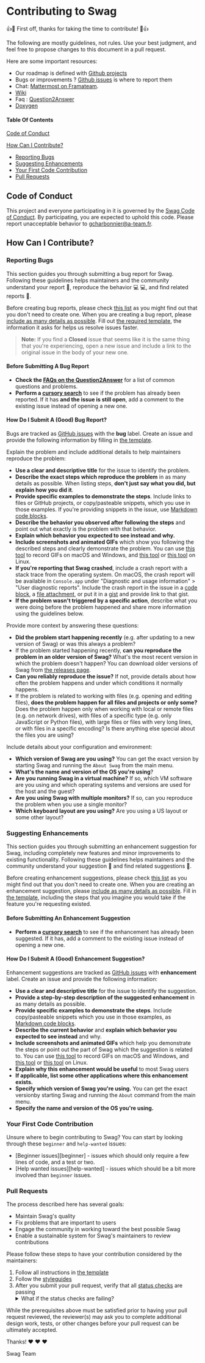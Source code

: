 # Contributing to Swag

:+1::tada: First off, thanks for taking the time to contribute! :tada::+1:

The following are mostly guidelines, not rules. 
Use your best judgment, and feel free to propose changes to this document in a pull request.

Here are some important resources:

  * Our roadmap is defined with [Github projects](https://github.com/a-team-fr/swag/projects)
  * Bugs or improvements ? [Github issues](https://github.com/a-team-fr/swag/issues) is where to report them
  * Chat: [Mattermost on Framateam](https://framateam.org/signup_user_complete/?id=qi4a83iynjrwu8b7r91sa631cr).
  * [Wiki](https://github.com/a-team-fr/swag/wiki)
  * Faq : [Question2Answer](https://faq.swagsoftware.net)
  * [Doxygen](https://github.com/a-team-fr/swag/wiki)
  


#### Table Of Contents
[Code of Conduct](#code-of-conduct)

[How Can I Contribute?](#how-can-i-contribute)
  * [Reporting Bugs](#reporting-bugs)
  * [Suggesting Enhancements](#suggesting-enhancements)
  * [Your First Code Contribution](#your-first-code-contribution)
  * [Pull Requests](#pull-requests)
  
## Code of Conduct
This project and everyone participating in it is governed by the [Swag Code of Conduct](CODE_OF_CONDUCT.md). 
By participating, you are expected to uphold this code. 
Please report unacceptable behavior to [gcharbonnier@a-team.fr](mailto:gcharbonnier@a-team.fr).

## How Can I Contribute?

### Reporting Bugs

This section guides you through submitting a bug report for Swag. Following these guidelines helps maintainers and the community understand your report :pencil:, reproduce the behavior :computer: :computer:, and find related reports :mag_right:.

Before creating bug reports, please check [this list](#before-submitting-a-bug-report) as you might find out that you don't need to create one. When you are creating a bug report, please [include as many details as possible](#how-do-i-submit-a-good-bug-report). Fill out [the required template](https://github.com/a-team-fr/swag/blob/master/.github/ISSUE_TEMPLATE/bug_report.md), the information it asks for helps us resolve issues faster.

> **Note:** If you find a **Closed** issue that seems like it is the same thing that you're experiencing, open a new issue and include a link to the original issue in the body of your new one.

#### Before Submitting A Bug Report
* **Check the [FAQs on the Question2Answer](https://faq.swagsoftware.net)** for a list of common questions and problems.
* **Perform a [cursory search](https://github.com/a-team-fr/swag/issues)** to see if the problem has already been reported. If it has **and the issue is still open**, add a comment to the existing issue instead of opening a new one.

#### How Do I Submit A (Good) Bug Report?

Bugs are tracked as [GitHub issues](https://github.com/a-team-fr/swag/issues) with the **bug** label. Create an issue and provide the following information by filling in [the template](https://github.com/a-team-fr/swag/blob/master/.github/ISSUE_TEMPLATE/bug_report.md).

Explain the problem and include additional details to help maintainers reproduce the problem:

* **Use a clear and descriptive title** for the issue to identify the problem.
* **Describe the exact steps which reproduce the problem** in as many details as possible. When listing steps, **don't just say what you did, but explain how you did it**. 
* **Provide specific examples to demonstrate the steps**. Include links to files or GitHub projects, or copy/pasteable snippets, which you use in those examples. If you're providing snippets in the issue, use [Markdown code blocks](https://help.github.com/articles/markdown-basics/#multiple-lines).
* **Describe the behavior you observed after following the steps** and point out what exactly is the problem with that behavior.
* **Explain which behavior you expected to see instead and why.**
* **Include screenshots and animated GIFs** which show you following the described steps and clearly demonstrate the problem. You can use [this tool](https://www.cockos.com/licecap/) to record GIFs on macOS and Windows, and [this tool](https://github.com/colinkeenan/silentcast) or [this tool](https://github.com/GNOME/byzanz) on Linux.
* **If you're reporting that Swag crashed**, include a crash report with a stack trace from the operating system. On macOS, the crash report will be available in `Console.app` under "Diagnostic and usage information" > "User diagnostic reports". Include the crash report in the issue in a [code block](https://help.github.com/articles/markdown-basics/#multiple-lines), a [file attachment](https://help.github.com/articles/file-attachments-on-issues-and-pull-requests/), or put it in a [gist](https://gist.github.com/) and provide link to that gist.
* **If the problem wasn't triggered by a specific action**, describe what you were doing before the problem happened and share more information using the guidelines below.

Provide more context by answering these questions:

* **Did the problem start happening recently** (e.g. after updating to a new version of Swag) or was this always a problem?
* If the problem started happening recently, **can you reproduce the problem in an older version of Swag?** What's the most recent version in which the problem doesn't happen? You can download older versions of Swag from [the releases page](https://github.com/a-team-fr/swag/releases).
* **Can you reliably reproduce the issue?** If not, provide details about how often the problem happens and under which conditions it normally happens.
* If the problem is related to working with files (e.g. opening and editing files), **does the problem happen for all files and projects or only some?** Does the problem happen only when working with local or remote files (e.g. on network drives), with files of a specific type (e.g. only JavaScript or Python files), with large files or files with very long lines, or with files in a specific encoding? Is there anything else special about the files you are using?

Include details about your configuration and environment:

* **Which version of Swag are you using?** You can get the exact version by starting Swag and running the `About Swag` from the main menu.
* **What's the name and version of the OS you're using**?
* **Are you running Swag in a virtual machine?** If so, which VM software are you using and which operating systems and versions are used for the host and the guest?
* **Are you using Swag with multiple monitors?** If so, can you reproduce the problem when you use a single monitor?
* **Which keyboard layout are you using?** Are you using a US layout or some other layout?

### Suggesting Enhancements

This section guides you through submitting an enhancement suggestion for Swag, including completely new features and minor improvements to existing functionality. Following these guidelines helps maintainers and the community understand your suggestion :pencil: and find related suggestions :mag_right:.

Before creating enhancement suggestions, please check [this list](#before-submitting-an-enhancement-suggestion) as you might find out that you don't need to create one. When you are creating an enhancement suggestion, please [include as many details as possible](#how-do-i-submit-a-good-enhancement-suggestion). Fill in [the template](https://github.com/a-team-fr/swag/blob/master/.github/ISSUE_TEMPLATE/feature_request.md), including the steps that you imagine you would take if the feature you're requesting existed.

#### Before Submitting An Enhancement Suggestion

* **Perform a [cursory search](https://github.com/a-team-fr/swag/issues)** to see if the enhancement has already been suggested. If it has, add a comment to the existing issue instead of opening a new one.

#### How Do I Submit A (Good) Enhancement Suggestion?

Enhancement suggestions are tracked as [GitHub issues](https://github.com/a-team-fr/swag/issues) with **enhancement** label.  Create an issue and provide the following information:

* **Use a clear and descriptive title** for the issue to identify the suggestion.
* **Provide a step-by-step description of the suggested enhancement** in as many details as possible.
* **Provide specific examples to demonstrate the steps**. Include copy/pasteable snippets which you use in those examples, as [Markdown code blocks](https://help.github.com/articles/markdown-basics/#multiple-lines).
* **Describe the current behavior** and **explain which behavior you expected to see instead** and why.
* **Include screenshots and animated GIFs** which help you demonstrate the steps or point out the part of Swag which the suggestion is related to. You can use [this tool](https://www.cockos.com/licecap/) to record GIFs on macOS and Windows, and [this tool](https://github.com/colinkeenan/silentcast) or [this tool](https://github.com/GNOME/byzanz) on Linux.
* **Explain why this enhancement would be useful** to most Swag users
* **If applicable, list some other applications where this enhancement exists.**
* **Specify which version of Swag you're using.** You can get the exact versionby starting Swag and running the `About` command from the main menu.
* **Specify the name and version of the OS you're using.**

### Your First Code Contribution

Unsure where to begin contributing to Swag? You can start by looking through these `beginner` and `help-wanted` issues:

* [Beginner issues][beginner] - issues which should only require a few lines of code, and a test or two.
* [Help wanted issues][help-wanted] - issues which should be a bit more involved than `beginner` issues.

### Pull Requests

The process described here has several goals:

- Maintain Swag's quality
- Fix problems that are important to users
- Engage the community in working toward the best possible Swag
- Enable a sustainable system for Swag's maintainers to review contributions

Please follow these steps to have your contribution considered by the maintainers:

1. Follow all instructions in [the template](PULL_REQUEST_TEMPLATE.md)
2. Follow the [styleguides](#styleguides)
3. After you submit your pull request, verify that all [status checks](https://help.github.com/articles/about-status-checks/) are passing <details><summary>What if the status checks are failing?</summary>If a status check is failing, and you believe that the failure is unrelated to your change, please leave a comment on the pull request explaining why you believe the failure is unrelated. A maintainer will re-run the status check for you. If we conclude that the failure was a false positive, then we will open an issue to track that problem with our status check suite.</details>

While the prerequisites above must be satisfied prior to having your pull request reviewed, the reviewer(s) may ask you to complete additional design work, tests, or other changes before your pull request can be ultimately accepted.

Thanks! :heart: :heart: :heart:

Swag Team

